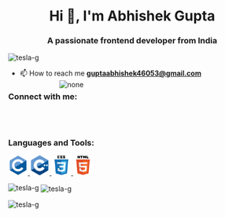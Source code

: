 <h1 align="center">Hi 👋, I'm Abhishek Gupta</h1>
<h3 align="center">A passionate frontend developer from India</h3>

<p align="left"> <img src="https://komarev.com/ghpvc/?username=tesla-g&label=Profile%20views&color=0e75b6&style=flat" alt="tesla-g" /> </p>

- 📫 How to reach me **guptaabhishek46053@gmail.com**
<img
      src="https://camo.githubusercontent.com/5ddf73ad3a205111cf8c686f687fc216c2946a75005718c8da5b837ad9de78c9/68747470733a2f2f7468756d62732e6766796361742e636f6d2f4576696c4e657874446576696c666973682d736d616c6c2e676966"
      alt="none"
      align="right"
      width="400"
    />


<h3 align="left">Connect with me:</h3>
<p align="left">
</p>
<br>
<br>
<h3 align="left">Languages and Tools:</h3>
<p align="left"> <a href="https://www.cprogramming.com/" target="_blank" rel="noreferrer"> <img src="https://raw.githubusercontent.com/devicons/devicon/master/icons/c/c-original.svg" alt="c" width="40" height="40"/> </a> <a href="https://www.w3schools.com/cpp/" target="_blank" rel="noreferrer"> <img src="https://raw.githubusercontent.com/devicons/devicon/master/icons/cplusplus/cplusplus-original.svg" alt="cplusplus" width="40" height="40"/> </a> <a href="https://www.w3schools.com/css/" target="_blank" rel="noreferrer"> <img src="https://raw.githubusercontent.com/devicons/devicon/master/icons/css3/css3-original-wordmark.svg" alt="css3" width="40" height="40"/> </a> <a href="https://www.w3.org/html/" target="_blank" rel="noreferrer"> <img src="https://raw.githubusercontent.com/devicons/devicon/master/icons/html5/html5-original-wordmark.svg" alt="html5" width="40" height="40"/> </a> </p>

<p><img align="left" src="https://github-readme-stats.vercel.app/api/top-langs?username=tesla-g&show_icons=true&locale=en&layout=compact" alt="tesla-g" /></p>

<p>&nbsp;<img align="center" src="https://github-readme-stats.vercel.app/api?username=tesla-g&show_icons=true&locale=en" alt="tesla-g" /></p>

<p><img align="center" src="https://github-readme-streak-stats.herokuapp.com/?user=tesla-g&" alt="tesla-g" /></p>
